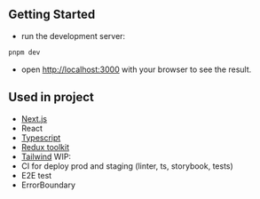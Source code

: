## Getting Started

- run the development server:

```bash
pnpm dev
```

- open [http://localhost:3000](http://localhost:3000) with your browser to see the result.

## Used in project

- [Next.js](https://nextjs.org)
- React
- [Typescript](https://www.typescriptlang.org/)
- [Redux toolkit](https://redux-toolkit.js.org/usage/nextjs)
- [Tailwind](https://tailwindcss.com)
WIP:
- CI for deploy prod and staging (linter, ts, storybook, tests)
- E2E test
- ErrorBoundary

